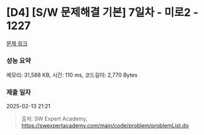 # [D4] [S/W 문제해결 기본] 7일차 - 미로2 - 1227 

[문제 링크](https://swexpertacademy.com/main/code/problem/problemDetail.do?contestProbId=AV14wL9KAGkCFAYD) 

### 성능 요약

메모리: 31,588 KB, 시간: 110 ms, 코드길이: 2,770 Bytes

### 제출 일자

2025-02-13 21:21



> 출처: SW Expert Academy, https://swexpertacademy.com/main/code/problem/problemList.do